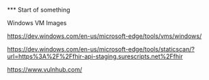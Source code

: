 *** Start of something

Windows VM Images

https://dev.windows.com/en-us/microsoft-edge/tools/vms/windows/

https://dev.windows.com/en-us/microsoft-edge/tools/staticscan/?url=https%3A%2F%2Ffhir-api-staging.surescripts.net%2Ffhir

https://www.vulnhub.com/
